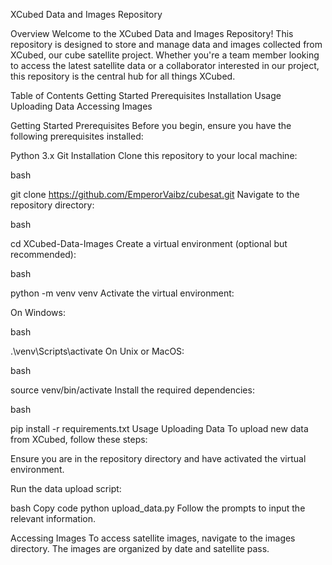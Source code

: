 XCubed Data and Images Repository

Overview
Welcome to the XCubed Data and Images Repository! This repository is designed to store and manage data and images collected from XCubed, our cube satellite project. 
Whether you're a team member looking to access the latest satellite data or a collaborator interested in our project, this repository is the central hub for all things XCubed.

Table of Contents
Getting Started
Prerequisites
Installation
Usage
Uploading Data
Accessing Images

Getting Started
Prerequisites
Before you begin, ensure you have the following prerequisites installed:

Python 3.x
Git
Installation
Clone this repository to your local machine:

bash

git clone https://github.com/EmperorVaibz/cubesat.git
Navigate to the repository directory:

bash

cd XCubed-Data-Images
Create a virtual environment (optional but recommended):

bash

python -m venv venv
Activate the virtual environment:

On Windows:

bash

.\venv\Scripts\activate
On Unix or MacOS:

bash

source venv/bin/activate
Install the required dependencies:

bash

pip install -r requirements.txt
Usage
Uploading Data
To upload new data from XCubed, follow these steps:

Ensure you are in the repository directory and have activated the virtual environment.

Run the data upload script:

bash
Copy code
python upload_data.py
Follow the prompts to input the relevant information.

Accessing Images
To access satellite images, navigate to the images directory. The images are organized by date and satellite pass.
